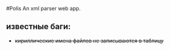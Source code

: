 #Polis
An xml parser web app.

известные баги:
-
- ~~кириллические имена файлов не записываются в таблицу~~
